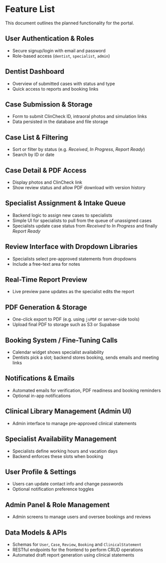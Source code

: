 # Feature List

This document outlines the planned functionality for the portal.

## User Authentication & Roles

- Secure signup/login with email and password
- Role-based access (`dentist`, `specialist`, `admin`)

## Dentist Dashboard

- Overview of submitted cases with status and type
- Quick access to reports and booking links

## Case Submission & Storage

- Form to submit ClinCheck ID, intraoral photos and simulation links
- Data persisted in the database and file storage

## Case List & Filtering

- Sort or filter by status (e.g. _Received_, _In Progress_, _Report Ready_)
- Search by ID or date

## Case Detail & PDF Access

- Display photos and ClinCheck link
- Show review status and allow PDF download with version history

## Specialist Assignment & Intake Queue

- Backend logic to assign new cases to specialists
- Simple UI for specialists to pull from the queue of unassigned cases
- Specialists update case status from _Received_ to _In Progress_ and finally _Report Ready_

## Review Interface with Dropdown Libraries

- Specialists select pre-approved statements from dropdowns
- Include a free-text area for notes

## Real-Time Report Preview

- Live preview pane updates as the specialist edits the report

## PDF Generation & Storage

- One-click export to PDF (e.g. using `jsPDF` or server-side tools)
- Upload final PDF to storage such as S3 or Supabase

## Booking System / Fine-Tuning Calls

- Calendar widget shows specialist availability
- Dentists pick a slot; backend stores booking, sends emails and meeting links

## Notifications & Emails

- Automated emails for verification, PDF readiness and booking reminders
- Optional in-app notifications

## Clinical Library Management (Admin UI)

- Admin interface to manage pre-approved clinical statements

## Specialist Availability Management

- Specialists define working hours and vacation days
- Backend enforces these slots when booking

## User Profile & Settings

- Users can update contact info and change passwords
- Optional notification preference toggles

## Admin Panel & Role Management

- Admin screens to manage users and oversee bookings and reviews

## Data Models & APIs

- Schemas for `User`, `Case`, `Review`, `Booking` and `ClinicalStatement`
- RESTful endpoints for the frontend to perform CRUD operations
- Automated draft report generation using clinical statements
